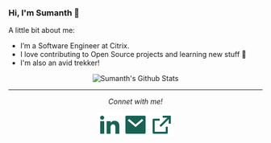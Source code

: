 ### Hi, I'm Sumanth 👋

A little bit about me:

- I’m a Software Engineer at Citrix.
- I love contributing to Open Source projects and learning new stuff 🤣
- I'm also an avid trekker!

<p align="center">
  <img alt="Sumanth's Github Stats" src="https://github-readme-stats.vercel.app/api?username=sumanthvrao&count_private=true&show_icons=true&hide_border=true" />
</p>

---

<p align="center">
  <i>Connet with me!</i>

  <p align="center">
    <a href="https://linkedin.com/in/sumanthvrao/" alt="Linkedin"><img src="./icons/linkedin-fill.svg"></a>
    <a href="mailto:sumanthvrao@gmail.com" alt="Mail"><img src="./icons/mail-fill.svg"></a>
    <a href="https://sumanthvrao.github.io" alt="My site"><img src="./icons/external-link-line.svg"></a>
  </p>
</p>
